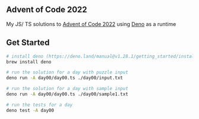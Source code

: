 ## Advent of Code 2022

My JS/ TS solutions to [Advent of Code 2022](https://adventofcode.com/2022)
using [Deno](https://deno.land/) as a runtime

## Get Started

```bash
# install deno (https://deno.land/manual@v1.28.1/getting_started/installation)
brew install deno

# run the solution for a day with puzzle input
deno run -A day00/day00.ts ./day00/input.txt

# run the solution for a day with sample input
deno run -A day00/day00.ts ./day00/sample1.txt

# run the tests for a day
deno test -A day00
```

